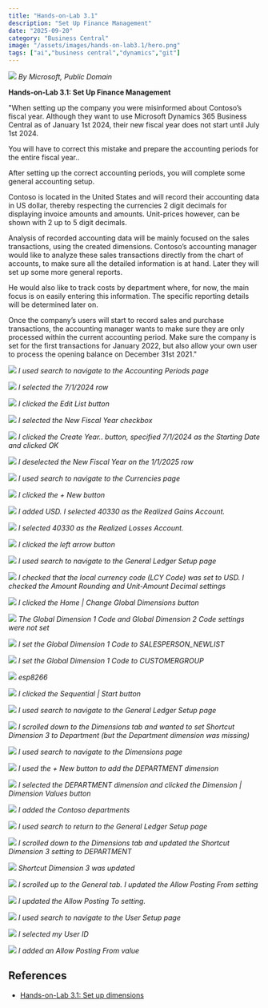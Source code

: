 ```yaml
---
title: "Hands-on-Lab 3.1"
description: "Set Up Finance Management"
date: "2025-09-20"
category: "Business Central"
image: "/assets/images/hands-on-lab3.1/hero.png"
tags: ["ai","business central","dynamics","git"]
---
```


![](/assets/images/hands-on-lab3.1/dynamics365-color.svg)
*By Microsoft, Public Domain*


**Hands-on-Lab 3.1: Set Up Finance Management**

"When setting up the company you were misinformed about Contoso’s fiscal year. Although they want to use Microsoft Dynamics 365 Business Central as of January 1st 2024, their new fiscal year does not start until July 1st 2024.

You will have to correct this mistake and prepare the accounting periods for the entire fiscal year..

After setting up the correct accounting periods, you will complete some general accounting setup.

Contoso is located in the United States and will record their accounting data in US dollar, thereby respecting the currencies 2 digit decimals for displaying invoice amounts and amounts. Unit-prices however, can be shown with 2 up to 5 digit decimals.

Analysis of recorded accounting data will be mainly focused on the sales transactions, using the created dimensions. Contoso’s accounting manager would like to analyze these sales transactions directly from the chart of accounts, to make sure all the detailed information is at hand. Later they will set up some more general reports. 

He would also like to track costs by department where, for now, the main focus is on easily entering this information. The specific reporting details will be determined later on.

Once the company’s users will start to record sales and purchase transactions, the accounting manager wants to make sure they are only processed within the current accounting period. Make sure the company is set for the first transactions for January 2022, but also allow your own user to process the opening balance on December 31st 2021."

![](/assets/images/hands-on-lab3.1/screen-shot-2023-12-04-at-10.57.19-am-1836x535.png)
*I used search to navigate to the Accounting Periods page*

![](/assets/images/hands-on-lab3.1/screen-shot-2023-12-04-at-11.41.59-am-1836x944.png)
*I selected the 7/1/2024 row*

![](/assets/images/hands-on-lab3.1/screen-shot-2023-12-04-at-11.42.42-am-1836x948.png)
*I clicked the Edit List button*

![](/assets/images/hands-on-lab3.1/screen-shot-2023-12-04-at-11.43.18-am-1836x948.png)
*I selected the New Fiscal Year checkbox*

![](/assets/images/hands-on-lab3.1/screen-shot-2023-12-04-at-11.45.09-am-1836x948.png)
*I clicked the Create Year.. button, specified 7/1/2024 as the Starting Date and clicked OK*

![](/assets/images/hands-on-lab3.1/screen-shot-2023-12-04-at-11.46.37-am-1836x840.png)
*I deselected the New Fiscal Year on the 1/1/2025 row*

![](/assets/images/hands-on-lab3.1/screen-shot-2023-12-04-at-11.48.05-am-1836x843.png)
*I used search to navigate to the Currencies page*

![](/assets/images/hands-on-lab3.1/screen-shot-2023-12-04-at-11.48.31-am-1836x841.png)
*I clicked the + New button*

![](/assets/images/hands-on-lab3.1/screen-shot-2023-12-04-at-11.52.43-am-1836x917.png)
*I added USD. I selected 40330 as the Realized Gains Account.*

![](/assets/images/hands-on-lab3.1/screen-shot-2023-12-04-at-11.53.09-am-1836x922.png)
*I selected 40330 as the Realized Losses Account.*

![](/assets/images/hands-on-lab3.1/screen-shot-2023-12-04-at-11.53.20-am-1836x919.png)
*I clicked the left arrow button*

![](/assets/images/hands-on-lab3.1/screen-shot-2023-12-04-at-11.53.57-am-1836x821.png)
*I used search to navigate to the General Ledger Setup page*

![](/assets/images/hands-on-lab3.1/screen-shot-2023-12-04-at-11.55.31-am-1836x917.png)
*I checked that the local currency code (LCY Code) was set to USD. I checked the Amount Rounding and Unit-Amount Decimal settings*

![](/assets/images/hands-on-lab3.1/screen-shot-2023-12-04-at-11.56.49-am-1836x917.png)
*I clicked the Home | Change Global Dimensions button*

![](/assets/images/hands-on-lab3.1/screen-shot-2023-12-04-at-11.57.00-am-1836x918.png)
*The Global Dimension 1 Code and Global Dimension 2 Code settings were not set*

![](/assets/images/hands-on-lab3.1/screen-shot-2023-12-04-at-11.57.18-am-1836x916.png)
*I set the Global Dimension 1 Code to SALESPERSON_NEWLIST*

![](/assets/images/hands-on-lab3.1/screen-shot-2023-12-04-at-11.57.37-am-1836x916.png)
*I set the Global Dimension 1 Code to CUSTOMERGROUP*

![](/assets/images/hands-on-lab3.1/screen-shot-2023-12-04-at-11.58.12-am-1836x366.png)
*esp8266*

![](/assets/images/hands-on-lab3.1/screen-shot-2023-12-04-at-11.58.21-am-1836x913.png)
*I clicked the Sequential | Start button*

![](/assets/images/hands-on-lab3.1/screen-shot-2023-12-04-at-12.14.02-pm-1836x810.png)
*I used search to navigate to the General Ledger Setup page*

![](/assets/images/hands-on-lab3.1/screen-shot-2023-12-04-at-12.15.13-pm-1836x810.png)
*I scrolled down to the Dimensions tab and wanted to set Shortcut Dimension 3 to Department (but the Department dimension was missing)*

![](/assets/images/hands-on-lab3.1/screen-shot-2023-12-04-at-12.22.16-pm-1836x729.png)
*I used search to navigate to the Dimensions page*

![](/assets/images/hands-on-lab3.1/screen-shot-2023-12-04-at-12.23.24-pm-1836x810.png)
*I used the + New button to add the DEPARTMENT dimension*

![](/assets/images/hands-on-lab3.1/screen-shot-2023-12-04-at-12.23.37-pm-1836x806.png)
*I selected the DEPARTMENT dimension and clicked the Dimension | Dimension Values button*

![](/assets/images/hands-on-lab3.1/screen-shot-2023-12-04-at-12.25.18-pm-1836x704.png)
*I added the Contoso departments*

![](/assets/images/hands-on-lab3.1/screen-shot-2023-12-04-at-12.26.11-pm-1836x687.png)
*I used search to return to the General Ledger Setup page*

![](/assets/images/hands-on-lab3.1/screen-shot-2023-12-04-at-12.26.35-pm-1836x806.png)
*I scrolled down to the Dimensions tab and updated the Shortcut Dimension 3 setting to DEPARTMENT*

![](/assets/images/hands-on-lab3.1/screen-shot-2023-12-04-at-12.27.03-pm-1836x809.png)
*Shortcut Dimension 3 was updated*

![](/assets/images/hands-on-lab3.1/screen-shot-2023-12-04-at-12.28.43-pm-1836x810.png)
*I scrolled up to the General tab. I updated the Allow Posting From setting*

![](/assets/images/hands-on-lab3.1/screen-shot-2023-12-04-at-12.29.13-pm-1836x806.png)
*I updated the Allow Posting To setting.*

![](/assets/images/hands-on-lab3.1/screen-shot-2023-12-04-at-12.30.24-pm-1836x809.png)
*I used search to navigate to the User Setup page*

![](/assets/images/hands-on-lab3.1/screen-shot-2023-12-04-at-12.30.40-pm-1836x809.png)
*I selected my User ID*

![](/assets/images/hands-on-lab3.1/screen-shot-2023-12-04-at-12.37.45-pm-1836x812.png)
*I added an Allow Posting From value*
## References

- [Hands-on-Lab 3.1: Set up dimensions](https://microsoftlearning.github.io/MB-800-Business-Central-Functional-Consultant/Instructions/Labs/LAB%5BMB-800%5D_M03_Lab01_Set_up_Finance.html)